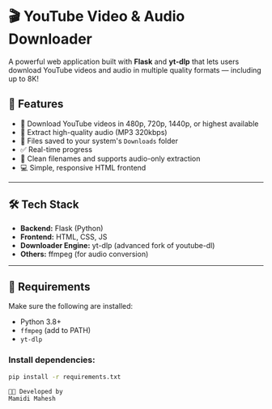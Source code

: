 # 🎬 YouTube Video & Audio Downloader

A powerful web application built with **Flask** and **yt-dlp** that lets users download YouTube videos and audio in multiple quality formats — including up to 8K!

## 🚀 Features

- 🎥 Download YouTube videos in 480p, 720p, 1440p, or highest available
- 🎵 Extract high-quality audio (MP3 320kbps)
- 📁 Files saved to your system's `Downloads` folder
- ✅ Real-time progress 
- 🧼 Clean filenames and supports audio-only extraction
- 💻 Simple, responsive HTML frontend

---

## 🛠 Tech Stack

- **Backend:** Flask (Python)
- **Frontend:** HTML, CSS, JS
- **Downloader Engine:** yt-dlp (advanced fork of youtube-dl)
- **Others:** ffmpeg (for audio conversion)

---

## 🔧 Requirements

Make sure the following are installed:

- Python 3.8+
- `ffmpeg` (add to PATH)
- `yt-dlp`

### Install dependencies:

```bash
pip install -r requirements.txt

👨‍💻 Developed by
Mamidi Mahesh
